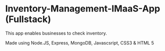 # Inventory-Management-IMaaS-App (Fullstack)

This app enables businesses to check inventory. 

Made using Node.JS, Express, MongoDB, Javascsript, CSS3 & HTML 5
